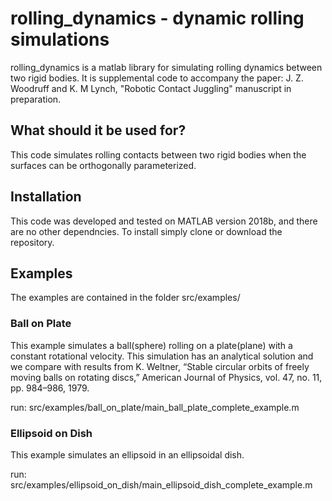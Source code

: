 # rolling_dynamics - dynamic rolling simulations 
rolling_dynamics is a matlab library for simulating rolling dynamics between two rigid bodies. It is supplemental code to accompany the paper:
J. Z. Woodruff and K. M Lynch, "Robotic Contact Juggling" manuscript in preparation. 

## What should it be used for? 
This code simulates rolling contacts between two rigid bodies when the surfaces can be orthogonally parameterized. 

## Installation
This code was developed and tested on MATLAB version 2018b, and there are no other dependncies. To install simply clone or download the repository. 

## Examples
The examples are contained in the folder src/examples/

### Ball on Plate
This example simulates a ball(sphere) rolling on a plate(plane) with a constant rotational velocity. This simulation has an analytical solution and we compare with results from K. Weltner, “Stable circular orbits of freely moving balls on rotating discs,” American Journal of Physics, vol. 47, no. 11, pp. 984–986, 1979.

run: src/examples/ball_on_plate/main_ball_plate_complete_example.m


### Ellipsoid on Dish
This example simulates an ellipsoid in an ellipsoidal dish. 

run: src/examples/ellipsoid_on_dish/main_ellipsoid_dish_complete_example.m
